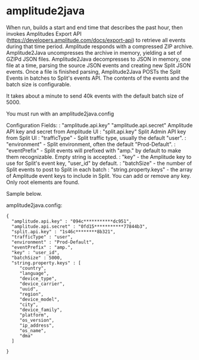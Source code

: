 # amplitude2java

When run, builds a start and end time that describes the past hour, then invokes Amplitudes Export API (https://developers.amplitude.com/docs/export-api) to retrieve all events during that time period.  Amplitude responds with a compressed ZIP archive.  Amplitude2Java uncompresses the archive in memory, yielding a set of GZIPd JSON files.  Amplitude2Java decompresses to JSON in memory, one file at a time, parsing the source JSON events and creating new Split JSON events.  Once a file is finished parsing, Amplitude2Java POSTs the Split Events in batches to Split's events API.  The contents of the events and the batch size is configurable.

It takes about a minute to send 40k events with the default batch size of 5000.

You must run with an amplitude2java.config

Configuration Fields:
: "amplitude.api.key" "amplitude.api.secret" Amplitude API key and secret from Amplitude UI
: "split.api.key" Split Admin API key from Split UI
: "trafficType" - Split traffic type, usually the default "user".
: "environment" - Split environment, often the default "Prod-Default".
: "eventPrefix" - Split events will prefixed with "amp." by default to make them recognizable.  Empty string is accepted.
: "key" - the Amplitude key to use for Split's event key, "user_id" by default.
: "batchSize" - the number of Split events to post to Split in each batch
: "string.property.keys" - the array of Amplitude event keys to include in Split.  You can add or remove any key.  Only root elements are found.


Sample below.

amplitude2java.config:
```
{
  "amplitude.api.key" : "094c***********dc951",
  "amplitude.api.secret" : "0fd15***********77844b3",
  "split.api.key" : "1s46c********8b321",
  "trafficType" : "user",
  "environment" : "Prod-Default",
  "eventPrefix" : "amp.",
  "key" : "user_id",
  "batchSize" : 5000,
  "string.property.keys" : [
  	 "country", 
  	 "language", 
  	 "device_type", 
  	 "device_carrier", 
  	 "uuid",
	 "region", 
	 "device_model", 
	 "city", 
	 "device_family", 
	 "platform", 
	 "os_version",
	 "ip_address", 
	 "os_name", 
	 "dma"
  ]
  
}
```
